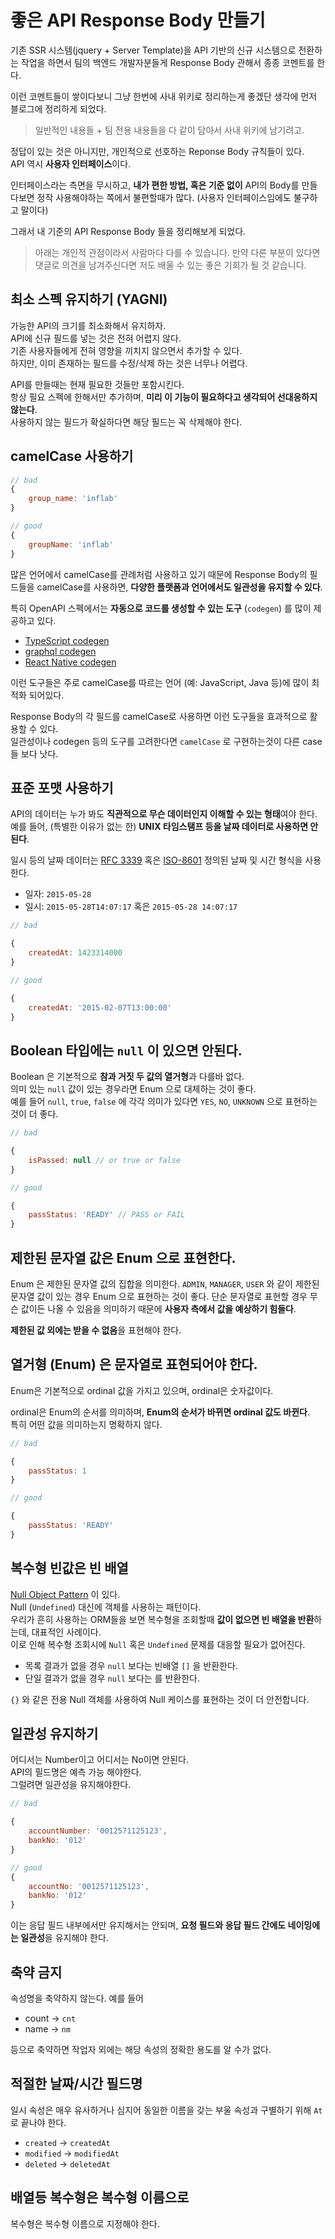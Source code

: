 # 좋은 API Response Body 만들기

기존 SSR 시스템(jquery + Server Template)을 API 기반의 신규 시스템으로 전환하는 작업을 하면서 팀의 백엔드 개발자분들게 Response Body 관해서 종종 코멘트를 한다.  
  
이런 코멘트들이 쌓이다보니 그냥 한번에 사내 위키로 정리하는게 좋겠단 생각에 먼저 블로그에 정리하게 되었다.  

> 일반적인 내용들 + 팀 전용 내용들을 다 같이 담아서 사내 위키에 남기려고.

정답이 있는 것은 아니지만, 개인적으로 선호하는 Reponse Body 규칙들이 있다.  
API 역시 **사용자 인터페이스**이다.  
  
인터페이스라는 측면을 무시하고, **내가 편한 방법, 혹은 기준 없이** API의 Body를 만들다보면 정작 사용해야하는 쪽에서 불편할때가 많다. (사용자 인터페이스임에도 불구하고 말이다)  
  
그래서 내 기준의 API Response Body 들을 정리해보게 되었다.  

> 아래는 개인적 관점이라서 사람마다 다를 수 있습니다.
> 만약 다른 부분이 있다면 댓글로 의견을 남겨주신다면 저도 배울 수 있는 좋은 기회가 될 것 같습니다.

## 최소 스펙 유지하기 (YAGNI)

가능한 API의 크기를 최소화해서 유지하자.  
API에 신규 필드를 넣는 것은 전혀 어렵지 않다.  
기존 사용자들에게 전혀 영향을 끼치지 않으면서 추가할 수 있다.  
하지만, 이미 존재하는 필드를 수정/삭제 하는 것은 너무나 어렵다.  

API를 만들때는 현재 필요한 것들만 포함시킨다.  
항상 필요 스펙에 한해서만 추가하며, **미리 이 기능이 필요하다고 생각되어 선대응하지 않는다**.  
사용하지 않는 필드가 확실하다면 해당 필드는 꼭 삭제해야 한다.  

  
## camelCase 사용하기

```js
// bad
{
    group_name: 'inflab'
}

// good
{
    groupName: 'inflab'
}
```

많은 언어에서 camelCase를 관례처럼 사용하고 있기 때문에 Response Body의 필드들을 camelCase를 사용하면, **다양한 플랫폼과 언어에서도 일관성을 유지할 수 있다**.  
  
특히 OpenAPI 스펙에서는 **자동으로 코드를 생성할 수 있는 도구** (`codegen`) 를 많이 제공하고 있다.  

- [TypeScript codegen](https://www.npmjs.com/package/openapi-typescript)
- [graphql codegen](https://the-guild.dev/graphql/codegen)
- [React Native codegen](https://reactnative.dev/docs/next/the-new-architecture/pillars-codegen)

이런 도구들은 주로 camelCase를 따르는 언어 (예: JavaScript, Java 등)에 많이 최적화 되어있다.  
  
Response Body의 각 필드를 camelCase로 사용하면 이런 도구들을 효과적으로 활용할 수 있다.  
일관성이나 codegen 등의 도구를 고려한다면 `camelCase` 로 구현하는것이 다른 case들 보다 낫다.

## 표준 포맷 사용하기

API의 데이터는 누가 봐도 **직관적으로 무슨 데이터인지 이해할 수 있는 형태**여야 한다.  
예를 들어, (특별한 이유가 없는 한) **UNIX 타임스탬프 등을 날짜 데이터로 사용하면 안된다**.  

일시 등의 날짜 데이터는 [RFC 3339](https://tools.ietf.org/html/rfc3339#section-5.6) 혹은 [ISO-8601](https://www.iso.org/iso-8601-date-and-time-format.html) 정의된 날짜 및 시간 형식을 사용한다.

- 일자: `2015-05-28`
- 일시: `2015-05-28T14:07:17` 혹은 `2015-05-28 14:07:17`

```js
// bad

{
    createdAt: 1423314000
}

// good

{
    createdAt: '2015-02-07T13:00:00'
}
```

## Boolean 타입에는 `null` 이 있으면 안된다.

Boolean 은 기본적으로 **참과 거짓 두 값의 열거형**과 다를바 없다.  
의미 있는 `null` 값이 있는 경우라면 Enum 으로 대체하는 것이 좋다.  
예를 들어 `null`, `true`, `false` 에 각각 의미가 있다면 `YES`, `NO`,  `UNKNOWN` 으로 표현하는 것이 더 좋다.

```js
// bad

{
    isPassed: null // or true or false
}

// good

{
    passStatus: 'READY' // PASS or FAIL
}
```

## 제한된 문자열 값은 Enum 으로 표현한다.

Enum 은 제한된 문자열 값의 집합을 의미한다.
`ADMIN`, `MANAGER`, `USER` 와 같이 제한된 문자열 값이 있는 경우 Enum 으로 표현하는 것이 좋다.
단순 문자열로 표현할 경우 무슨 값이든 나올 수 있음을 의미하기 때문에 **사용자 측에서 값을 예상하기 힘들다**.  
  
**제한된 값 외에는 받을 수 없음**을 표현해야 한다.

## 열거형 (Enum) 은 문자열로 표현되어야 한다.

Enum은 기본적으로 ordinal 값을 가지고 있으며, ordinal은 숫자값이다.  

ordinal은 Enum의 순서를 의미하며, **Enum의 순서가 바뀌면 ordinal 값도 바뀐다**.  
특히 어떤 값을 의미하는지 명확하지 않다.

```js
// bad

{
    passStatus: 1
}

// good

{
    passStatus: 'READY'
}
```

## 복수형 빈값은 빈 배열

[Null Object Pattern](https://en.wikipedia.org/wiki/Null_object_pattern) 이 있다.  
Null (`Undefined`) 대신에 객체를 사용하는 패턴이다.  
우리가 흔히 사용하는 ORM들을 보면 복수형을 조회할때 **값이 없으면 빈 배열을 반환**하는데, 대표적인 사례이다.  
이로 인해 복수형 조회시에 `Null` 혹은 `Undefined` 문제를 대응할 필요가 없어진다.  

- 목록 결과가 없을 경우 `null` 보다는 빈배열 `[]` 을 반환한다.
- 단일 결과가 없을 경우 `null` 보다는 를 반환한다.

`{}` 와 같은 전용 Null 객체를 사용하여 Null 케이스를 표현하는 것이 더 안전합니다.


## 일관성 유지하기

어디서는 Number이고 어디서는 No이면 안된다.  
API의 필드명은 예측 가능 해야한다.  
그럴려면 일관성을 유지해야한다.

```js
// bad

{
    accountNumber: '0012571125123',
    bankNo: '012'
}

// good
{
    accountNo: '0012571125123',
    bankNo: '012'
}
```

이는 응답 필드 내부에서만 유지해서는 안되며, **요청 필드와 응답 필드 간에도 네이밍에는 일관성**을 유지해야 한다.

## 축약 금지

속성명을 축약하지 않는다.
예를 들어 

- count -> `cnt`
- name -> `nm` 

등으로 축약하면 작업자 외에는 해당 속성의 정확한 용도를 알 수가 없다.

## 적절한 날짜/시간 필드명

일시 속성은 매우 유사하거나 심지어 동일한 이름을 갖는 부울 속성과 구별하기 위해 `At` 로 끝나야 한다.

- `created` -> `createdAt`
- `modified` -> `modifiedAt`
- `deleted` -> `deletedAt`

## 배열등 복수형은 복수형 이름으로

복수형은 복수형 이름으로 지정해야 한다.
